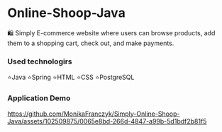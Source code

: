 # Online-Shoop-Java
🛍 Simply E-commerce website where users can browse products, add them to a shopping cart, check out, and make payments.

### Used technologirs
⭐Java
⭐Spring
⭐HTML
⭐CSS
⭐PostgreSQL

### Application Demo
https://github.com/MonikaFranczyk/Simply-Online-Shoop-Java/assets/102509875/0065e8bd-266d-4847-a99b-5d1bdf2b81f5

